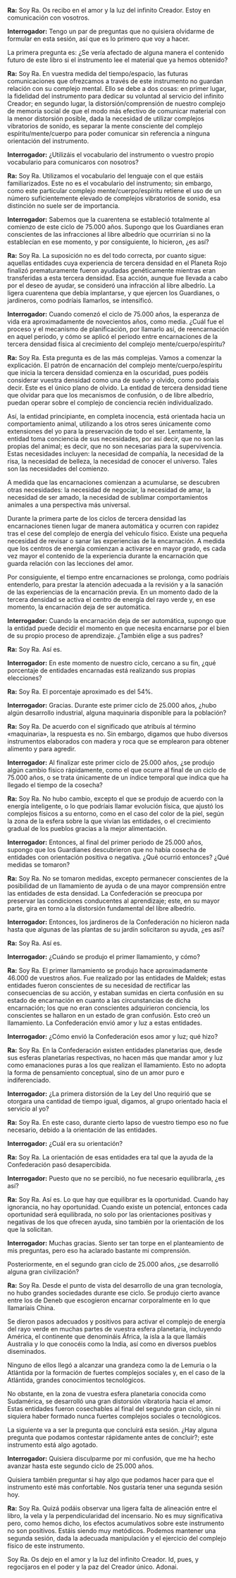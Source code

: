 <p><strong>Ra:</strong> Soy Ra. Os recibo en el amor y la luz del infinito Creador. Estoy en comunicación con vosotros.</p>
<p><strong>Interrogador:</strong> Tengo un par de preguntas que no quisiera olvidarme de formular en esta sesión, así que es lo primero que voy a hacer.</p>
<p>La primera pregunta es: ¿Se vería afectado de alguna manera el contenido futuro de este libro si el instrumento lee el material que ya hemos obtenido?</p>
<p><strong>Ra:</strong> Soy Ra. En vuestra medida del tiempo/espacio, las futuras comunicaciones que ofrezcamos a través de este instrumento no guardan relación con su complejo mental. Ello se debe a dos cosas: en primer lugar, la fidelidad del instrumento para dedicar su voluntad al servicio del infinito Creador; en segundo lugar, la distorsión/comprensión de nuestro complejo de memoria social de que el modo más efectivo de comunicar material con la menor distorsión posible, dada la necesidad de utilizar complejos vibratorios de sonido, es separar la mente consciente del complejo espíritu/mente/cuerpo para poder comunicar sin referencia a ninguna orientación del instrumento.</p>
<p><strong>Interrogador:</strong> ¿Utilizáis el vocabulario del instrumento o vuestro propio vocabulario para comunicaros con nosotros?</p>
<p><strong>Ra:</strong> Soy Ra. Utilizamos el vocabulario del lenguaje con el que estáis familiarizados. Este no es el vocabulario del instrumento; sin embargo, como este particular complejo mente/cuerpo/espíritu retiene el uso de un número suficientemente elevado de complejos vibratorios de sonido, esa distinción no suele ser de importancia.</p>
<p><strong>Interrogador:</strong> Sabemos que la cuarentena se estableció totalmente al comienzo de este ciclo de 75.000 años. Supongo que los Guardianes eran conscientes de las infracciones al libre albedrío que ocurrirían si no la establecían en ese momento, y por consiguiente, lo hicieron, ¿es así?</p>
<p><strong>Ra:</strong> Soy Ra. La suposición no es del todo correcta, por cuanto sigue: aquellas entidades cuya experiencia de tercera densidad en el Planeta Rojo finalizó prematuramente fueron ayudadas genéticamente mientras eran transferidas a esta tercera densidad. Esa acción, aunque fue llevada a cabo por el deseo de ayudar, se consideró una infracción al libre albedrío. La ligera cuarentena que debía implantarse, y que ejercen los Guardianes, o jardineros, como podríais llamarlos, se intensificó.</p>
<p><strong>Interrogador:</strong> Cuando comenzó el ciclo de 75.000 años, la esperanza de vida era aproximadamente de novecientos años, como media. ¿Cuál fue el proceso y el mecanismo de planificación, por llamarlo así, de reencarnación en aquel periodo, y cómo se aplicó el periodo entre encarnaciones de la tercera densidad física al crecimiento del complejo mente/cuerpo/espíritu?</p>
<p><strong>Ra:</strong> Soy Ra. Esta pregunta es de las más complejas. Vamos a comenzar la explicación. El patrón de encarnación del complejo mente/cuerpo/espíritu que inicia la tercera densidad comienza en la oscuridad, pues podéis considerar vuestra densidad como una de sueño y olvido, como podríais decir. Este es el único plano de olvido. La entidad de tercera densidad tiene que olvidar para que los mecanismos de confusión, o de libre albedrío, puedan operar sobre el complejo de conciencia recién individualizado.</p>
<p>Así, la entidad principiante, en completa inocencia, está orientada hacia un comportamiento animal, utilizando a los otros seres únicamente como extensiones del yo para la preservación de todo el ser. Lentamente, la entidad toma conciencia de sus necesidades, por así decir, que no son las propias del animal; es decir, que no son necesarias para la supervivencia. Estas necesidades incluyen: la necesidad de compañía, la necesidad de la risa, la necesidad de belleza, la necesidad de conocer el universo. Tales son las necesidades del comienzo.</p>
<p>A medida que las encarnaciones comienzan a acumularse, se descubren otras necesidades: la necesidad de negociar, la necesidad de amar, la necesidad de ser amado, la necesidad de sublimar comportamientos animales a una perspectiva más universal.</p>
<p>Durante la primera parte de los ciclos de tercera densidad las encarnaciones tienen lugar de manera automática y ocurren con rapidez tras el cese del complejo de energía del vehículo físico. Existe una pequeña necesidad de revisar o sanar las experiencias de la encarnación. A medida que los centros de energía comienzan a activarse en mayor grado, es cada vez mayor el contenido de la experiencia durante la encarnación que guarda relación con las lecciones del amor.</p>
<p>Por consiguiente, el tiempo entre encarnaciones se prolonga, como podríais entenderlo, para prestar la atención adecuada a la revisión y a la sanación de las experiencias de la encarnación previa. En un momento dado de la tercera densidad se activa el centro de energía del rayo verde y, en ese momento, la encarnación deja de ser automática.</p>
<p><strong>Interrogador:</strong> Cuando la encarnación deja de ser automática, supongo que la entidad puede decidir el momento en que necesita encarnarse por el bien de su propio proceso de aprendizaje. ¿También elige a sus padres?</p>
<p><strong>Ra:</strong> Soy Ra. Así es.</p>
<p><strong>Interrogador:</strong> En este momento de nuestro ciclo, cercano a su fin, ¿qué porcentaje de entidades encarnadas está realizando sus propias elecciones?</p>
<p><strong>Ra:</strong> Soy Ra. El porcentaje aproximado es del 54%.</p>
<p><strong>Interrogador:</strong> Gracias. Durante este primer ciclo de 25.000 años, ¿hubo algún desarrollo industrial, alguna maquinaria disponible para la población?</p>
<p><strong>Ra:</strong> Soy Ra. De acuerdo con el significado que atribuís al término «maquinaria», la respuesta es no. Sin embargo, digamos que hubo diversos instrumentos elaborados con madera y roca que se emplearon para obtener alimento y para agredir.</p>
<p><strong>Interrogador:</strong> Al finalizar este primer ciclo de 25.000 años, ¿se produjo algún cambio físico rápidamente, como el que ocurre al final de un ciclo de 75.000 años, o se trata únicamente de un índice temporal que indica que ha llegado el tiempo de la cosecha?</p>
<p><strong>Ra:</strong> Soy Ra. No hubo cambio, excepto el que se produjo de acuerdo con la energía inteligente, o lo que podríais llamar evolución física, que ajustó los complejos físicos a su entorno, como en el caso del color de la piel, según la zona de la esfera sobre la que vivían las entidades, o el crecimiento gradual de los pueblos gracias a la mejor alimentación.</p>
<p><strong>Interrogador:</strong> Entonces, al final del primer periodo de 25.000 años, supongo que los Guardianes descubrieron que no había cosecha de entidades con orientación positiva o negativa. ¿Qué ocurrió entonces? ¿Qué medidas se tomaron?</p>
<p><strong>Ra:</strong> Soy Ra. No se tomaron medidas, excepto permanecer conscientes de la posibilidad de un llamamiento de ayuda o de una mayor comprensión entre las entidades de esta densidad. La Confederación se preocupa por preservar las condiciones conducentes al aprendizaje; este, en su mayor parte, gira en torno a la distorsión fundamental del libre albedrío.</p>
<p><strong>Interrogador:</strong> Entonces, los jardineros de la Confederación no hicieron nada hasta que algunas de las plantas de su jardín solicitaron su ayuda, ¿es así?</p>
<p><strong>Ra:</strong> Soy Ra. Así es.</p>
<p><strong>Interrogador:</strong> ¿Cuándo se produjo el primer llamamiento, y cómo?</p>
<p><strong>Ra:</strong> Soy Ra. El primer llamamiento se produjo hace aproximadamente 46.000 de vuestros años. Fue realizado por las entidades de Maldek; estas entidades fueron conscientes de su necesidad de rectificar las consecuencias de su acción, y estaban sumidas en cierta confusión en su estado de encarnación en cuanto a las circunstancias de dicha encarnación; los que no eran conscientes adquirieron conciencia, los conscientes se hallaron en un estado de gran confusión. Esto creó un llamamiento. La Confederación envió amor y luz a estas entidades.</p>
<p><strong>Interrogador:</strong> ¿Cómo envió la Confederación esos amor y luz; qué hizo?</p>
<p><strong>Ra:</strong> Soy Ra. En la Confederación existen entidades planetarias que, desde sus esferas planetarias respectivas, no hacen más que mandar amor y luz como emanaciones puras a los que realizan el llamamiento. Esto no adopta la forma de pensamiento conceptual, sino de un amor puro e indiferenciado.</p>
<p><strong>Interrogador:</strong> ¿La primera distorsión de la Ley del Uno requirió que se otorgara una cantidad de tiempo igual, digamos, al grupo orientado hacia el servicio al yo?</p>
<p><strong>Ra:</strong> Soy Ra. En este caso, durante cierto lapso de vuestro tiempo eso no fue necesario, debido a la orientación de las entidades.</p>
<p><strong>Interrogador:</strong> ¿Cuál era su orientación?</p>
<p><strong>Ra:</strong> Soy Ra. La orientación de esas entidades era tal que la ayuda de la Confederación pasó desapercibida.</p>
<p><strong>Interrogador:</strong> Puesto que no se percibió, no fue necesario equilibrarla, ¿es así?</p>
<p><strong>Ra:</strong> Soy Ra. Así es. Lo que hay que equilibrar es la oportunidad. Cuando hay ignorancia, no hay oportunidad. Cuando existe un potencial, entonces cada oportunidad será equilibrada, no solo por las orientaciones positivas y negativas de los que ofrecen ayuda, sino también por la orientación de los que la solicitan.</p>
<p><strong>Interrogador:</strong> Muchas gracias. Siento ser tan torpe en el planteamiento de mis preguntas, pero eso ha aclarado bastante mi comprensión.</p>
<p>Posteriormente, en el segundo gran ciclo de 25.000 años, ¿se desarrolló alguna gran civilización?</p>
<p><strong>Ra:</strong> Soy Ra. Desde el punto de vista del desarrollo de una gran tecnología, no hubo grandes sociedades durante ese ciclo. Se produjo cierto avance entre los de Deneb que escogieron encarnar corporalmente en lo que llamaríais China.</p>
<p>Se dieron pasos adecuados y positivos para activar el complejo de energía del rayo verde en muchas partes de vuestra esfera planetaria, incluyendo América, el continente que denomináis África, la isla a la que llamáis Australia y lo que conocéis como la India, así como en diversos pueblos diseminados.</p>
<p>Ninguno de ellos llegó a alcanzar una grandeza como la de Lemuria o la Atlántida por la formación de fuertes complejos sociales y, en el caso de la Atlántida, grandes conocimientos tecnológicos.</p>
<p>No obstante, en la zona de vuestra esfera planetaria conocida como Sudamérica, se desarrolló una gran distorsión vibratoria hacia el amor. Estas entidades fueron cosechables al final del segundo gran ciclo, sin ni siquiera haber formado nunca fuertes complejos sociales o tecnológicos.</p>
<p>La siguiente va a ser la pregunta que concluirá esta sesión. ¿Hay alguna pregunta que podamos contestar rápidamente antes de concluir?; este instrumento está algo agotado.</p>
<p><strong>Interrogador:</strong> Quisiera disculparme por mi confusión, que me ha hecho avanzar hasta este segundo ciclo de 25.000 años.</p>
<p>Quisiera también preguntar si hay algo que podamos hacer para que el instrumento esté más confortable. Nos gustaría tener una segunda sesión hoy.</p>
<p><strong>Ra:</strong> Soy Ra. Quizá podáis observar una ligera falta de alineación entre el libro, la vela y la perpendicularidad del incensario. No es muy significativa pero, como hemos dicho, los efectos acumulativos sobre este instrumento no son positivos. Estáis siendo muy metódicos. Podemos mantener una segunda sesión, dada la adecuada manipulación y el ejercicio del complejo físico de este instrumento.</p>
<p>Soy Ra. Os dejo en el amor y la luz del infinito Creador. Id, pues, y regocijaros en el poder y la paz del Creador único. Adonai.</p>